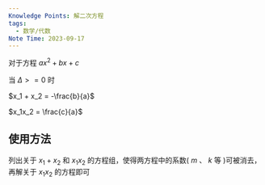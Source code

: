 ```yaml
---
Knowledge Points: 解二次方程
tags:
  - 数学/代数
Note Time: 2023-09-17
---
```


对于方程 $ax^2+bx+c$ 

当 $\Delta >= 0$ 时

$x_1 + x_2 = -\frac{b}{a}$

$x_1x_2 = \frac{c}{a}$

## 使用方法
列出关于 $x_1 + x_2$ 和 $x_1x_2$ 的方程组，使得两方程中的系数( $m$ 、 $k$ 等 )可被消去，再解关于 $x_1x_2$ 的方程即可